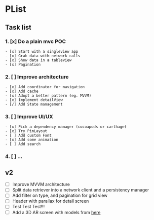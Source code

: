 # PList
## Task list
### 1. [x] Do a plain mvc POC

	- [x] Start with a singleview app
	- [x] Grab data with network calls
	- [x] Show data in a tableview
	- [x] Pagination
	
### 2. [ ] Improve architecture
	- [x] Add coordinator for navigation
	- [x] Add cache
	- [x] Adopt a better pattern (eg. MVVM)
	- [x] Implement detailView
	- [/] Add State management

### 3. [ ] Improve UI/UX
	- [x] Pick a dependency manager (cocoapods or carthage)
	- [x] Try PinLayout
	- [ ] Add custom Font
	- [x] Add some animation
	- [ ] Add search

### 4. [ ] ...


## v2
- [ ] Improve MVVM architecture
- [ ] Split data retriever into a network client and a persistency manager
- [ ] Add filter on type, and pagination for grid view
- [ ] Header with parallax for detail screen
- [ ] Test Test Test!!!
- [ ] Add a 3D AR screen with models from [here](https://www.models-resource.com/3ds/pokemonxy/)